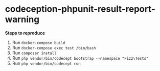 # codeception-phpunit-result-report-warning

**Steps to reproduce**
1. Run `docker-compose build`
2. Run `docker-compose exec test /bin/bash`
3. Run `composer install`
4. Run `php vendor/bin/codecept bootstrap --namespace "Fizz\Tests"`
5. Run `php vendor/bin/codecept run`

